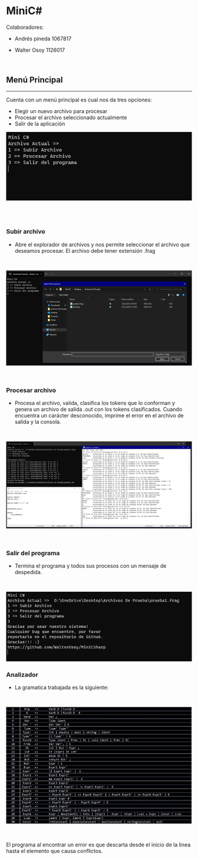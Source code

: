 # MiniC#


Colaboradores:

* Andrés pineda 1067817

* Walter Osoy 1126017

<br/>

## Menú Principal
---


Cuenta con un menú principal es cual nos da tres opciones:
* Elegir un nuevo archivo para procesar
* Procesar el archivo seleccionado actualmente
* Salir de la aplicación

![Imagen del Menú principal](/Utils/MainMenu.png)

<br/>
<br/>

### Subir archivo
* Abre el explorador de archivos y nos permite seleccionar el archivo que deseamos procesar. El archivo debe tener extensión .frag
<br/>

![Imagen de opción 1](/Utils/Opcion1.png)

<br/>

### Procesar archivo
* Procesa el archivo, valida, clasifica los tokens que lo conforman y genera un archivo de salida .out con los tokens clasificados. Cuando encuentra un carácter desconocido, imprime el error en el archivo de salida y la consola.
<br/>

![Imagen de opción 2](/Utils/Opcion2.png)

<br/>

### Salir del programa
* Termina el programa y todos sus procesos con un mensaje de despedida.
<br/>

![Imagen de opción 3](/Utils/Opcion3.png)

### Analizador 
* La gramatica trabajada es la siguiente:
<br/>

![Imagen 4](/Utils/Gramatica.jpeg)

<br/>

El programa al encontrar un error es que descarta desde el inicio de la linea hasta el elemento que causa conflictos. 
